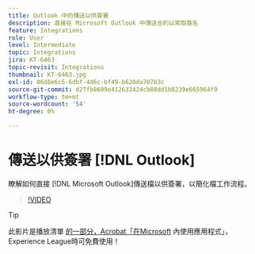 ```yaml
---
title: Outlook 中的傳送以供簽署
description: 直接在 Microsoft Outlook 中傳送合約以索取簽名
feature: Integrations
role: User
level: Intermediate
topic: Integrations
jira: KT-6463
topic-revisit: Integrations
thumbnail: KT-6463.jpg
exl-id: 06d8e6c5-6dbf-4d6c-bf49-b620da707b3c
source-git-commit: d27fb8609e412632424cb88dd1b8239e665964f9
workflow-type: tm+mt
source-wordcount: '54'
ht-degree: 0%

---
```


# 傳送以供簽署 [!DNL Outlook]

瞭解如何直接 [!DNL Microsoft Outlook]傳送檔以供簽署，以簡化檔工作流程。

>[!VIDEO](https://video.tv.adobe.com/v/37839?quality=12&learn=on&hidetitle=true)

>[!TIP]
>
>此影片是播放清單 [的一部分，Acrobat「在Microsoft](https://experienceleague.adobe.com/en/playlists/acrobat-sign-integrate-microsoft-apps) 內使用應用程式」，Experience League時可免費使用！
